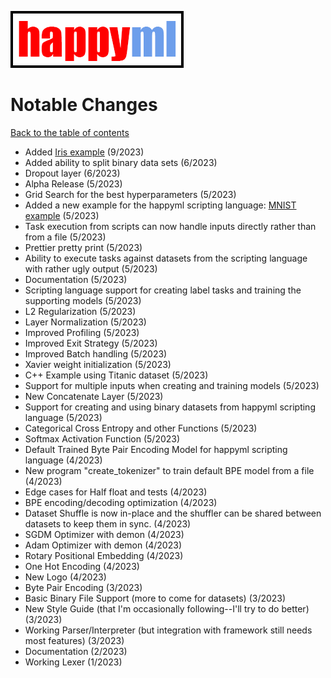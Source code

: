 ![happyml](../happyml.png)

# Notable Changes
[Back to the table of contents](README.md)

* Added [Iris example](../happyml_repo/scripts/iris.happyml) (9/2023)
* Added ability to split binary data sets (6/2023)
* Dropout layer (6/2023)
* Alpha Release (5/2023)
* Grid Search for the best hyperparameters (5/2023)
* Added a new example for the happyml scripting language: [MNIST example](../docs/examples/MNIST.md) (5/2023)
* Task execution from scripts can now handle inputs directly rather than from a file (5/2023)
* Prettier pretty print (5/2023)
* Ability to execute tasks against datasets from the scripting language with rather ugly output (5/2023)
* Documentation (5/2023)
* Scripting language support for creating label tasks and training the supporting models (5/2023)
* L2 Regularization (5/2023)
* Layer Normalization (5/2023)
* Improved Profiling (5/2023)
* Improved Exit Strategy (5/2023)
* Improved Batch handling (5/2023)
* Xavier weight initialization (5/2023)
* C++ Example using Titanic dataset (5/2023)
* Support for multiple inputs when creating and training models (5/2023)
* New Concatenate Layer (5/2023)
* Support for creating and using binary datasets from happyml scripting language (5/2023)
* Categorical Cross Entropy and other Functions (5/2023)
* Softmax Activation Function (5/2023)
* Default Trained Byte Pair Encoding Model for happyml scripting language (4/2023)
* New program "create_tokenizer" to train default BPE model from a file (4/2023)
* Edge cases for Half float and tests (4/2023)
* BPE encoding/decoding optimization (4/2023)
* Dataset Shuffle is now in-place and the shuffler can be shared between datasets to keep them in sync. (4/2023)
* SGDM Optimizer with demon (4/2023)
* Adam Optimizer with demon (4/2023)
* Rotary Positional Embedding (4/2023)
* One Hot Encoding (4/2023)
* New Logo (4/2023)
* Byte Pair Encoding (3/2023)
* Basic Binary File Support (more to come for datasets) (3/2023)
* New Style Guide (that I'm occasionally following--I'll try to do better) (3/2023)
* Working Parser/Interpreter (but integration with framework still needs most features) (3/2023)
* Documentation (2/2023)
* Working Lexer (1/2023)
